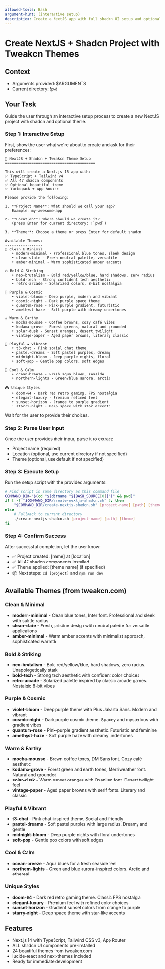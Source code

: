 ```yaml
---
allowed-tools: Bash
argument-hint: (interactive setup)
description: Create a NextJS app with full shadcn UI setup and optional tweakcn theme
---
```


# Create NextJS + Shadcn Project with Tweakcn Themes

## Context
- Arguments provided: $ARGUMENTS
- Current directory: !`pwd`

## Your Task

Guide the user through an interactive setup process to create a new NextJS project with shadcn and optional theme.

### Step 1: Interactive Setup

First, show the user what we're about to create and ask for their preferences:

```
🚀 NextJS + Shadcn + Tweakcn Theme Setup
=========================================

This will create a Next.js 15 app with:
✅ TypeScript + Tailwind v4
✅ All 47 shadcn components
✅ Optional beautiful theme
✅ Turbopack + App Router

Please provide the following:

1. **Project Name**: What should we call your app?
   Example: my-awesome-app

2. **Location**: Where should we create it? 
   (press Enter for current directory: !`pwd`)
   
3. **Theme**: Choose a theme or press Enter for default shadcn

Available Themes:
-----------------
🎨 Clean & Minimal
   • modern-minimal - Professional blue tones, sleek design
   • clean-slate - Fresh neutral palette, versatile
   • amber-minimal - Warm sophisticated amber accents

🔥 Bold & Striking  
   • neo-brutalism - Bold red/yellow/blue, hard shadows, zero radius
   • bold-tech - Strong confident tech aesthetic
   • retro-arcade - Solarized colors, 8-bit nostalgia

💜 Purple & Cosmic
   • violet-bloom - Deep purple, modern and vibrant
   • cosmic-night - Dark purple space theme
   • quantum-rose - Pink-purple gradient, futuristic
   • amethyst-haze - Soft purple with dreamy undertones

☕ Warm & Earthy
   • mocha-mousse - Coffee browns, cozy café vibes
   • kodama-grove - Forest greens, natural and grounded
   • solar-dusk - Sunset oranges, desert twilight
   • vintage-paper - Aged paper browns, literary classic

🎈 Playful & Vibrant
   • t3-chat - Pink social chat theme
   • pastel-dreams - Soft pastel purples, dreamy
   • midnight-bloom - Deep purple nights, floral
   • soft-pop - Gentle pop colors, soft edges

🌊 Cool & Calm
   • ocean-breeze - Fresh aqua blues, seaside
   • northern-lights - Green/blue aurora, arctic

🎮 Unique Styles
   • doom-64 - Dark red retro gaming, FPS nostalgia
   • elegant-luxury - Premium refined feel
   • sunset-horizon - Orange to purple gradient
   • starry-night - Deep space with star accents
```

Wait for the user to provide their choices.

### Step 2: Parse User Input
Once the user provides their input, parse it to extract:
- Project name (required)
- Location (optional, use current directory if not specified)
- Theme (optional, use default if not specified)

### Step 3: Execute Setup
Run the setup script with the provided arguments:
```bash
# Find script in same directory as this command file
COMMAND_DIR="$(cd "$(dirname "${BASH_SOURCE[0]}")" && pwd)"
if [ -f "$COMMAND_DIR/create-nextjs-shadcn.sh" ]; then
    "$COMMAND_DIR/create-nextjs-shadcn.sh" [project-name] [path] [theme]
else
    # Fallback to current directory
    ./create-nextjs-shadcn.sh [project-name] [path] [theme]
fi
```

### Step 4: Confirm Success
After successful completion, let the user know:
- ✅ Project created: [name] at [location]
- ✅ All 47 shadcn components installed
- ✅ Theme applied: [theme name] (if specified)
- 📦 Next steps: `cd [project]` and `npm run dev`

## Available Themes (from tweakcn.com)

### Clean & Minimal
- **modern-minimal** - Clean blue tones, Inter font. Professional and sleek with subtle radius
- **clean-slate** - Fresh, pristine design with neutral palette for versatile applications  
- **amber-minimal** - Warm amber accents with minimalist approach, sophisticated warmth

### Bold & Striking
- **neo-brutalism** - Bold red/yellow/blue, hard shadows, zero radius. Unapologetically stark
- **bold-tech** - Strong tech aesthetic with confident color choices
- **retro-arcade** - Solarized palette inspired by classic arcade games. Nostalgic 8-bit vibes

### Purple & Cosmic
- **violet-bloom** - Deep purple theme with Plus Jakarta Sans. Modern and vibrant
- **cosmic-night** - Dark purple cosmic theme. Spacey and mysterious with gradient vibes
- **quantum-rose** - Pink-purple gradient aesthetic. Futuristic and feminine
- **amethyst-haze** - Soft purple haze with dreamy undertones

### Warm & Earthy
- **mocha-mousse** - Brown coffee tones, DM Sans font. Cozy café aesthetic
- **kodama-grove** - Forest green and earth tones, Merriweather font. Natural and grounded
- **solar-dusk** - Warm sunset oranges with Oxanium font. Desert twilight feel
- **vintage-paper** - Aged paper browns with serif fonts. Literary and classic

### Playful & Vibrant
- **t3-chat** - Pink chat-inspired theme. Social and friendly
- **pastel-dreams** - Soft pastel purples with large radius. Dreamy and gentle
- **midnight-bloom** - Deep purple nights with floral undertones
- **soft-pop** - Gentle pop colors with soft edges

### Cool & Calm
- **ocean-breeze** - Aqua blues for a fresh seaside feel
- **northern-lights** - Green and blue aurora-inspired colors. Arctic and ethereal

### Unique Styles
- **doom-64** - Dark red retro gaming theme. Classic FPS nostalgia
- **elegant-luxury** - Premium feel with refined color choices
- **sunset-horizon** - Gradient sunset colors from orange to purple
- **starry-night** - Deep space theme with star-like accents

## Features
- Next.js 14 with TypeScript, Tailwind CSS v3, App Router
- ALL shadcn UI components pre-installed
- 24 beautiful themes from tweakcn.com
- lucide-react and next-themes included
- Ready for immediate development